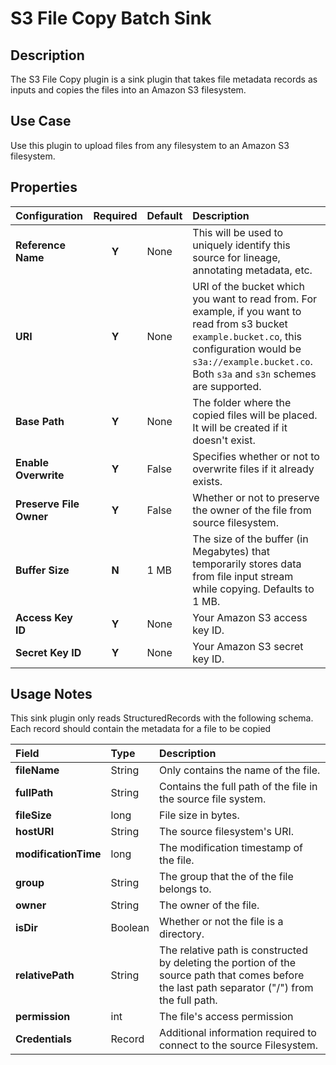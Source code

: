 # S3 File Copy Batch Sink

Description
-----------
The S3 File Copy plugin is a sink plugin that takes file metadata records as inputs and copies the files into an Amazon S3 filesystem.


Use Case
--------
Use this plugin to upload files from any filesystem to an Amazon S3 filesystem.


Properties
----------
| Configuration                            | Required | Default   | Description                                                                                                                                                                                                            |
| :--------------------------------------- | :------: | :------   | :---------------------------------------------------------------------------------------------------------------------------                                                                                           |
| **Reference Name**                       |  **Y**   | None      | This will be used to uniquely identify this source for lineage, annotating metadata, etc.                                                                                                                              |
| **URI**                                  |  **Y**   | None      | URI of the bucket which you want to read from. For example, if you want to read from s3 bucket `example.bucket.co`, this configuration would be `s3a://example.bucket.co`. Both `s3a` and `s3n` schemes are supported. |
| **Base Path**                            |  **Y**   | None      | The folder where the copied files will be placed. It will be created if it doesn't exist.                                                                                                                              |
| **Enable Overwrite**                     |  **Y**   | False     | Specifies whether or not to overwrite files if it already exists.                                                                                                                                                      |
| **Preserve File Owner**                  |  **Y**   | False     | Whether or not to preserve the owner of the file from source filesystem.                                                                                                                                               |
| **Buffer Size**                          |  **N**   | 1 MB      | The size of the buffer (in Megabytes) that temporarily stores data from file input stream while copying. Defaults to 1 MB.                                                                                             |
| **Access Key ID**                        |  **Y**   | None      | Your Amazon S3 access key ID.                                                                                                                                                                                          |
| **Secret Key ID**                        |  **Y**   | None      | Your Amazon S3 secret key ID.                                                                                                                                                                                          |

Usage Notes
-----------
This sink plugin only reads StructuredRecords with the following schema. Each record should contain the metadata for a file to be copied

| Field                  | Type   | Description                                                                                                                                    |
| :--------------------- | :----- | :-------------------------                                                                                                                     |
| **fileName**           | String | Only contains the name of the file.                                                                                                            |
| **fullPath**           | String | Contains the full path of the file in the source file system.                                                                                  |
| **fileSize**           | long   | File size in bytes.                                                                                                                            |
| **hostURI**            | String | The source filesystem's URI.                                                                                                                   |
| **modificationTime**   | long   | The modification timestamp of the file.                                                                                                        |
| **group**              | String | The group that the of the file belongs to.                                                                                                     |
| **owner**              | String | The owner of the file.                                                                                                                         |
| **isDir**              | Boolean| Whether or not the file is a directory.                                                                                                        |
| **relativePath**       | String | The relative path is constructed by deleting the portion of the source path that comes before the last path separator ("/") from the full path.|
| **permission**         | int    | The file's access permission                                                                                                                   |
| **Credentials**        | Record | Additional information required to connect to the source Filesystem.                                                                           |
